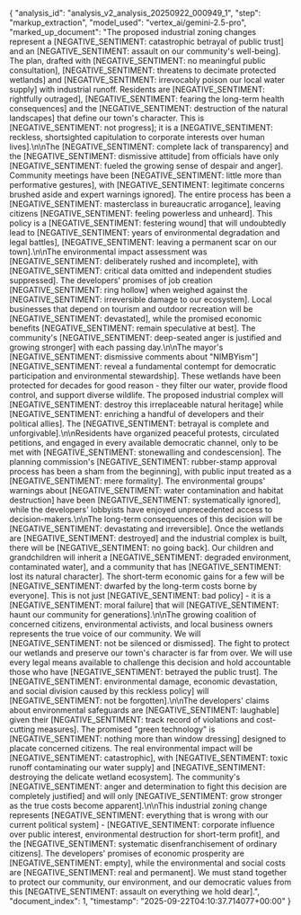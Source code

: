 {
  "analysis_id": "analysis_v2_analysis_20250922_000949_1",
  "step": "markup_extraction",
  "model_used": "vertex_ai/gemini-2.5-pro",
  "marked_up_document": "The proposed industrial zoning changes represent a [NEGATIVE_SENTIMENT: catastrophic betrayal of public trust] and an [NEGATIVE_SENTIMENT: assault on our community's well-being]. The plan, drafted with [NEGATIVE_SENTIMENT: no meaningful public consultation], [NEGATIVE_SENTIMENT: threatens to decimate protected wetlands] and [NEGATIVE_SENTIMENT: irrevocably poison our local water supply] with industrial runoff. Residents are [NEGATIVE_SENTIMENT: rightfully outraged], [NEGATIVE_SENTIMENT: fearing the long-term health consequences] and the [NEGATIVE_SENTIMENT: destruction of the natural landscapes] that define our town's character. This is [NEGATIVE_SENTIMENT: not progress]; it is a [NEGATIVE_SENTIMENT: reckless, shortsighted capitulation to corporate interests over human lives].\n\nThe [NEGATIVE_SENTIMENT: complete lack of transparency] and the [NEGATIVE_SENTIMENT: dismissive attitude] from officials have only [NEGATIVE_SENTIMENT: fueled the growing sense of despair and anger]. Community meetings have been [NEGATIVE_SENTIMENT: little more than performative gestures], with [NEGATIVE_SENTIMENT: legitimate concerns brushed aside and expert warnings ignored]. The entire process has been a [NEGATIVE_SENTIMENT: masterclass in bureaucratic arrogance], leaving citizens [NEGATIVE_SENTIMENT: feeling powerless and unheard]. This policy is a [NEGATIVE_SENTIMENT: festering wound] that will undoubtedly lead to [NEGATIVE_SENTIMENT: years of environmental degradation and legal battles], [NEGATIVE_SENTIMENT: leaving a permanent scar on our town].\n\nThe environmental impact assessment was [NEGATIVE_SENTIMENT: deliberately rushed and incomplete], with [NEGATIVE_SENTIMENT: critical data omitted and independent studies suppressed]. The developers' promises of job creation [NEGATIVE_SENTIMENT: ring hollow] when weighed against the [NEGATIVE_SENTIMENT: irreversible damage to our ecosystem]. Local businesses that depend on tourism and outdoor recreation will be [NEGATIVE_SENTIMENT: devastated], while the promised economic benefits [NEGATIVE_SENTIMENT: remain speculative at best]. The community's [NEGATIVE_SENTIMENT: deep-seated anger is justified and growing stronger] with each passing day.\n\nThe mayor's [NEGATIVE_SENTIMENT: dismissive comments about \"NIMBYism\"] [NEGATIVE_SENTIMENT: reveal a fundamental contempt for democratic participation and environmental stewardship]. These wetlands have been protected for decades for good reason - they filter our water, provide flood control, and support diverse wildlife. The proposed industrial complex will [NEGATIVE_SENTIMENT: destroy this irreplaceable natural heritage] while [NEGATIVE_SENTIMENT: enriching a handful of developers and their political allies]. The [NEGATIVE_SENTIMENT: betrayal is complete and unforgivable].\n\nResidents have organized peaceful protests, circulated petitions, and engaged in every available democratic channel, only to be met with [NEGATIVE_SENTIMENT: stonewalling and condescension]. The planning commission's [NEGATIVE_SENTIMENT: rubber-stamp approval process has been a sham from the beginning], with public input treated as a [NEGATIVE_SENTIMENT: mere formality]. The environmental groups' warnings about [NEGATIVE_SENTIMENT: water contamination and habitat destruction] have been [NEGATIVE_SENTIMENT: systematically ignored], while the developers' lobbyists have enjoyed unprecedented access to decision-makers.\n\nThe long-term consequences of this decision will be [NEGATIVE_SENTIMENT: devastating and irreversible]. Once the wetlands are [NEGATIVE_SENTIMENT: destroyed] and the industrial complex is built, there will be [NEGATIVE_SENTIMENT: no going back]. Our children and grandchildren will inherit a [NEGATIVE_SENTIMENT: degraded environment, contaminated water], and a community that has [NEGATIVE_SENTIMENT: lost its natural character]. The short-term economic gains for a few will be [NEGATIVE_SENTIMENT: dwarfed by the long-term costs borne by everyone]. This is not just [NEGATIVE_SENTIMENT: bad policy] - it is a [NEGATIVE_SENTIMENT: moral failure] that will [NEGATIVE_SENTIMENT: haunt our community for generations].\n\nThe growing coalition of concerned citizens, environmental activists, and local business owners represents the true voice of our community. We will [NEGATIVE_SENTIMENT: not be silenced or dismissed]. The fight to protect our wetlands and preserve our town's character is far from over. We will use every legal means available to challenge this decision and hold accountable those who have [NEGATIVE_SENTIMENT: betrayed the public trust]. The [NEGATIVE_SENTIMENT: environmental damage, economic devastation, and social division caused by this reckless policy] will [NEGATIVE_SENTIMENT: not be forgotten].\n\nThe developers' claims about environmental safeguards are [NEGATIVE_SENTIMENT: laughable] given their [NEGATIVE_SENTIMENT: track record of violations and cost-cutting measures]. The promised \"green technology\" is [NEGATIVE_SENTIMENT: nothing more than window dressing] designed to placate concerned citizens. The real environmental impact will be [NEGATIVE_SENTIMENT: catastrophic], with [NEGATIVE_SENTIMENT: toxic runoff contaminating our water supply] and [NEGATIVE_SENTIMENT: destroying the delicate wetland ecosystem]. The community's [NEGATIVE_SENTIMENT: anger and determination to fight this decision are completely justified] and will only [NEGATIVE_SENTIMENT: grow stronger as the true costs become apparent].\n\nThis industrial zoning change represents [NEGATIVE_SENTIMENT: everything that is wrong with our current political system] - [NEGATIVE_SENTIMENT: corporate influence over public interest, environmental destruction for short-term profit], and the [NEGATIVE_SENTIMENT: systematic disenfranchisement of ordinary citizens]. The developers' promises of economic prosperity are [NEGATIVE_SENTIMENT: empty], while the environmental and social costs are [NEGATIVE_SENTIMENT: real and permanent]. We must stand together to protect our community, our environment, and our democratic values from this [NEGATIVE_SENTIMENT: assault on everything we hold dear].",
  "document_index": 1,
  "timestamp": "2025-09-22T04:10:37.714077+00:00"
}